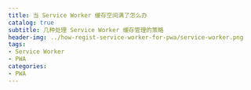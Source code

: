 ```yaml
---
title: 当 Service Worker 缓存空间满了怎么办
catalog: true
subtitle: 几种处理 Service Worker 缓存管理的策略
header-img: ../how-regist-service-worker-for-pwa/service-worker.png
tags:
- Service Worker
- PWA
categories:
- PWA
---
```

